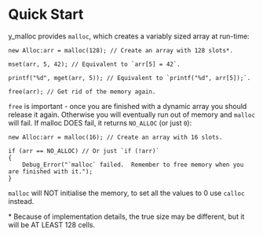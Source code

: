 # Quick Start

y_malloc provides `malloc`, which creates a variably sized array at run-time:

```pawn
new Alloc:arr = malloc(128); // Create an array with 128 slots*.

mset(arr, 5, 42); // Equivalent to `arr[5] = 42`.

printf("%d", mget(arr, 5)); // Equivalent to `printf("%d", arr[5]);`.

free(arr); // Get rid of the memory again.
```

`free` is important - once you are finished with a dynamic array you should release it again.  Otherwise you will eventually run out of memory and `malloc` will fail.  If malloc DOES fail, it returns `NO_ALLOC` (or just `0`):

```pawn
new Alloc:arr = malloc(16); // Create an array with 16 slots.

if (arr == NO_ALLOC) // Or just `if (!arr)`
{
	Debug_Error("`malloc` failed.  Remember to free memory when you are finished with it.");
}
```

`malloc` will NOT initialise the memory, to set all the values to 0 use `calloc` instead.

\* Because of implementation details, the true size may be different, but it will be AT LEAST 128 cells.


